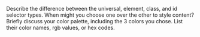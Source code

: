 Describe the difference between the universal, element, class, and id selector types. When might you choose one over the other to style content?
Briefly discuss your color palette, including the 3 colors you chose. List their color names, rgb values, or hex codes.
